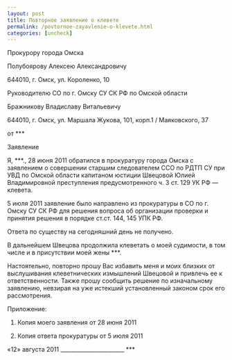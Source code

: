 ```yaml
---
layout: post
title: Повторное заявление о клевете
permalink: /povtornoe-zayavlenie-o-klevete.html
categories: [uncheck]
---
```



Прокурору города Омска

Полубоярову Алексею Александровичу

644010, г. Омск, ул. Короленко, 10


Руководителю СО по г. Омску СУ СК РФ по Омской области

Бражникову Владиславу Витальевичу

644010, г. Омск, ул. Маршала Жукова, 101, корп.1 / Маяковского, 37


от ***


Заявление


Я, ***., 28 июня 2011 обратился в прокуратуру города Омска с заявлением о совершении старшим следователем ССО по РДТП СУ при УВД по Омской области капитаном юстиции Швецовой Юлией Владимировной преступления предусмотренного ч. 3 ст. 129 УК РФ — клевета.


5 июля 2011 заявление было направлено из прокуратуры в СО по г. Омску СУ СК РФ для решения вопроса об организации проверки и принятия решения в порядке ст.ст. 144, 145 УПК РФ. 


Ответа по существу на сегодняшний день не получено.


В дальнейшем Швецова продолжила клеветать о моей судимости, в том числе и в присутствии моей жены ***.


Настоятельно, повторно прошу Вас избавить меня и моих близких от выслушивания клеветнических измышлений Швецовой и привлечь ее к ответственности. Также прошу сообщить решение по изначальному заявлению, невзирая на уже истекший установленный законом срок его рассмотрения.


Приложение:

1. Копия моего заявления от 28 июня 2011

2. Копия ответа прокуратуры от 5 июля 2011


«12» августа 2011 _______________________ ***


